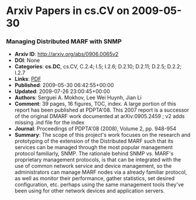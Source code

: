 # Arxiv Papers in cs.CV on 2009-05-30
### Managing Distributed MARF with SNMP
- **Arxiv ID**: http://arxiv.org/abs/0906.0065v2
- **DOI**: None
- **Categories**: **cs.DC**, cs.CV, C.2.4; I.5; I.2.6; D.2.10; D.2.11; D.2.5; D.2.2; I.2.7
- **Links**: [PDF](http://arxiv.org/pdf/0906.0065v2)
- **Published**: 2009-05-30 06:42:55+00:00
- **Updated**: 2009-07-26 23:00:45+00:00
- **Authors**: Serguei A. Mokhov, Lee Wei Huynh, Jian Li
- **Comment**: 39 pages, 16 figures, TOC, index. A large portion of this report has
  been published at PDPTA'08. This 2007 report is a successor of the original
  DMARF work documented at arXiv:0905.2459 ; v2 adds missing .ind file for the
  index
- **Journal**: Proceedings of PDPTA'08 (2008), Volume 2, pp. 948-954
- **Summary**: The scope of this project's work focuses on the research and prototyping of the extension of the Distributed MARF such that its services can be managed through the most popular management protocol familiarly, SNMP. The rationale behind SNMP vs. MARF's proprietary management protocols, is that can be integrated with the use of common network service and device management, so the administrators can manage MARF nodes via a already familiar protocol, as well as monitor their performance, gather statistics, set desired configuration, etc. perhaps using the same management tools they've been using for other network devices and application servers.



